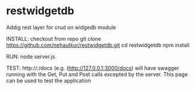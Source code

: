 # restwidgetdb
Addig rest layer for crud on widgedb module

INSTALL: 
checkout from repo
    git clone https://github.com/nehautkur/restwidgetdb.git
 cd restwidgetdb
    npm install

RUN: 
    node server.js

TEST:
    http://<ip>:<port>/docs (e.g. (http://127.0.0.1:3000/docs) will have swagger running with the Get, Put and Post calls excepted by the server. This page can be used to test the application


